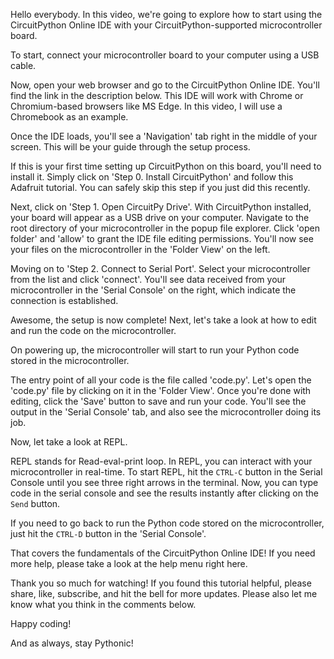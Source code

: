 <!-- [Opening scene: Screen showing a microcontroller board and a computer] -->

<!-- [Background music playing softly] -->

<!-- [Voiceover: Friendly, enthusiastic tone] -->
Hello everybody. In this video, we're going to explore how to start using the CircuitPython Online IDE with your CircuitPython-supported microcontroller board.

<!-- [Scene transition: Close-up of the microcontroller board being connected to a computer via a USB cable.] -->

<!-- [Text on screen: Setup] -->

To start, connect your microcontroller board to your computer using a USB cable.

<!-- [Scene transition: Screen capture of a web browser opening the CircuitPython Online IDE] -->

Now, open your web browser and go to the CircuitPython Online IDE. You'll find the link in the description below. This IDE will work with Chrome or Chromium-based browsers like MS Edge. In this video, I will use a Chromebook as an example.

<!-- [Scene transition: Highlighting the 'Navigation' tab within the IDE] -->

Once the IDE loads, you'll see a 'Navigation' tab right in the middle of your screen. This will be your guide through the setup process.

<!-- [Scene transition: Clicking on Step 0. Install CircuitPython] -->

If this is your first time setting up CircuitPython on this board, you'll need to install it. Simply click on 'Step 0. Install CircuitPython' and follow this Adafruit tutorial. You can safely skip this step if you just did this recently.

<!-- [Scene transition: Clicking on Step 1. Open CircuitPy Drive] -->

Next, click on 'Step 1. Open CircuitPy Drive'. With CircuitPython installed, your board will appear as a USB drive on your computer. Navigate to the root directory of your microcontroller in the popup file explorer. Click 'open folder' and 'allow' to grant the IDE file editing permissions. You'll now see your files on the microcontroller in the 'Folder View' on the left.

<!-- [Scene transition: Clicking on Step 2. Connect to Serial Port] -->

Moving on to 'Step 2. Connect to Serial Port'. Select your microcontroller from the list and click 'connect'. You'll see data received from your microcontroller in the 'Serial Console' on the right, which indicate the connection is established.

Awesome, the setup is now complete! Next, let's take a look at how to edit and run the code on the microcontroller.

<!-- [Text on screen: Edit and Run code!] -->

<!-- [Scene transition: Showing the IDE in 'Script mode'] -->

On powering up, the microcontroller will start to run your Python code stored in the microcontroller.

<!-- [Scene transition: Editing a file in the IDE] -->

The entry point of all your code is the file called 'code.py'. Let's open the 'code.py' file by clicking on it in the 'Folder View'. Once you're done with editing, click the 'Save' button to save and run your code. You'll see the output in the 'Serial Console' tab, and also see the microcontroller doing its job.

<!-- [Scene transition: Showing REPL mode] -->
<!-- [Text on screen: REPL (Read-eval-print loop)] -->

Now, let take a look at REPL.

REPL stands for Read-eval-print loop. In REPL, you can interact with your microcontroller in real-time. To start REPL, hit the `CTRL-C` button in the Serial Console until you see three right arrows in the terminal. Now, you can type code in the serial console and see the results instantly after clicking on the `Send` button.

If you need to go back to run the Python code stored on the microcontroller, just hit the `CTRL-D` button in the 'Serial Console'.

<!-- [Scene transition: Ending scene with the project running successfully on the microcontroller] -->

<!-- [Text on screen: Summary] -->
That covers the fundamentals of the CircuitPython Online IDE!
If you need more help, please take a look at the help menu right here.

<!-- [Text on screen: Thank You for Watching!] -->

Thank you so much for watching! If you found this tutorial helpful, please share, like, subscribe, and hit the bell for more updates. Please also let me know what you think in the comments below.

Happy coding!

And as always, stay Pythonic!

<!-- [End screen with social media handles and a subscribe button] -->
<!-- [Background music fades out] -->
